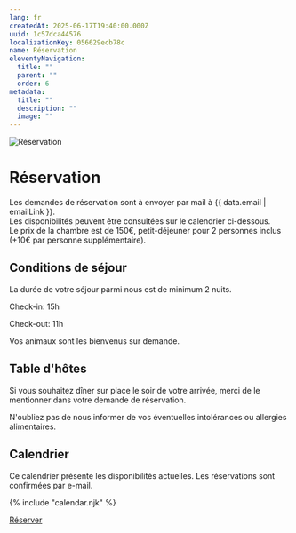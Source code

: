 ```yaml
---
lang: fr
createdAt: 2025-06-17T19:40:00.000Z
uuid: 1c57dca44576
localizationKey: 056629ecb78c
name: Réservation
eleventyNavigation:
  title: ""
  parent: ""
  order: 6
metadata:
  title: ""
  description: ""
  image: ""
---
```


![Réservation](/_images/Main-clefs-ombre.webp)

# Réservation

Les demandes de réservation sont à envoyer par mail à {{ data.email | emailLink }}.  
Les disponibilités peuvent être consultées sur le calendrier ci-dessous.  
Le prix de la chambre est de 150€, petit-déjeuner pour 2 personnes inclus (+10€ par personne supplémentaire).

## Conditions de séjour

La durée de votre séjour parmi nous est de minimum 2 nuits.

Check-in: 15h

Check-out: 11h

Vos animaux sont les bienvenus sur demande.

## Table d'hôtes

Si vous souhaitez dîner sur place le soir de votre arrivée, merci de le mentionner dans votre demande de réservation.

N'oubliez pas de nous informer de vos éventuelles intolérances ou allergies alimentaires.

<section class="calendar-container">
  <h2>Calendrier</h2>
  <p class="callout">Ce calendrier présente les disponibilités actuelles. Les réservations sont confirmées par e-mail.</p>

{% include "calendar.njk" %}

</section>

<section class="center intrinsic">
  <a href="/fr/contact/" class="btn book">Réserver</a>
</section>
